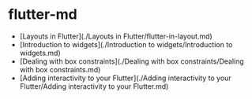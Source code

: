 # flutter-md

- [Layouts in Flutter](./Layouts in Flutter/flutter-in-layout.md)
- [Introduction to widgets](./Introduction to widgets/Introduction to widgets.md)
- [Dealing with box constraints](./Dealing with box constraints/Dealing with box constraints.md)
- [Adding interactivity to your Flutter](./Adding interactivity to your Flutter/Adding interactivity to your Flutter.md)

